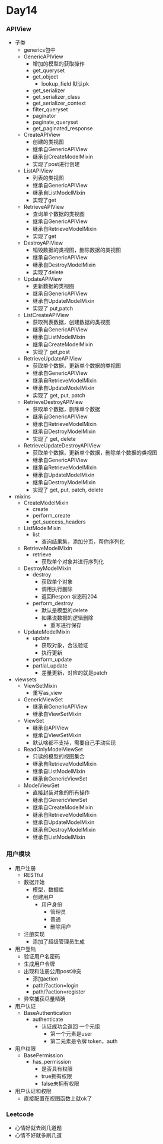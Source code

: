 # Day14







### APIView

- 子类
  - generics包中
  - GenericAPIView
    - 增加的模型的获取操作
    - get_queryset
    - get_object
      - lookup_field 默认pk
    - get_serializer
    - get_serializer_class
    - get_serializer_context
    - filter_queryset
    - paginator
    - paginate_queryset
    - get_paginated_response
  - CreateAPIView
    - 创建的类视图
    - 继承自GenericAPIView
    - 继承自CreateModelMixin
    - 实现了post进行创建
  - ListAPIView
    - 列表的类视图
    - 继承自GenericAPIView
    - 继承自ListModelMixin
    - 实现了get
  - RetrieveAPIView
    - 查询单个数据的类视图
    - 继承自GenericAPIView
    - 继承自RetrieveModelMixin
    - 实现了get  
  - DestroyAPIView
    - 销毁数据的类视图，删除数据的类视图
    - 继承自GenericAPIView
    - 继承自DestroyModelMixin
    - 实现了delete
  - UpdateAPIView
    - 更新数据的类视图
    - 继承自GenericAPIView
    - 继承自UpdateModelMixin
    - 实现了 put,patch
  - ListCreateAPIView
    - 获取列表数据，创建数据的类视图
    - 继承自GenericAPIView
    - 继承自ListModelMixin
    - 继承自CreateModelMixin
    - 实现了  get,post
  - RetrieveUpdateAPIView
    - 获取单个数据，更新单个数据的类视图
    - 继承自GenericAPIView
    - 继承自RetrieveModelMixin
    - 继承自UpdateModelMixin
    - 实现了 get, put, patch
  - RetrieveDestroyAPIView
    - 获取单个数据，删除单个数据
    - 继承自GenericAPIView
    - 继承自RetrieveModelMixin
    - 继承自DestroyModelMixin
    - 实现了  get, delete
  - RetrieveUpdateDestroyAPIView
    - 获取单个数据，更新单个数据，删除单个数据的类视图
    - 继承自GenericAPIView
    - 继承自RetrieveModelMixin
    - 继承自UpdateModelMixin
    - 继承自DestroyModelMixin
    - 实现了 get, put, patch, delete
- mixins
  - CreateModelMixin
    - create
    - perform_create
    - get_success_headers
  - ListModelMixin
    - list
      - 查询结果集，添加分页，帮你序列化
  - RetrieveModelMixin
    - retrieve
      - 获取单个对象并进行序列化
  - DestroyModelMixin
    - destroy
      - 获取单个对象
      - 调用执行删除
      - 返回Respon  状态码204
    - perform_destroy
      - 默认是模型的delete
      - 如果说数据的逻辑删除
        - 重写进行保存
  - UpdateModelMixin
    - update
      - 获取对象，合法验证
      - 执行更新
    - perform_update
    - partial_update
      - 差量更新，对应的就是patch
- viewsets
  - ViewSetMixin
    - 重写as_view
  - GenericViewSet
    - 继承自GenericAPIView
    - 继承自ViewSetMixin
  - ViewSet
    - 继承自APIView
    - 继承自ViewSetMixin
    - 默认啥都不支持，需要自己手动实现
  - ReadOnlyModelViewSet
    - 只读的模型的视图集合
    - 继承自RetrieveModelMixin
    - 继承自ListModelMixin
    - 继承自GenericViewSet
  - ModelViewSet
    - 直接封装对象的所有操作
    - 继承自GenericViewSet
    - 继承自CreateModelMixin
    - 继承自RetrieveModelMixin
    - 继承自UpdateModelMixin
    - 继承自DestroyModelMixin
    - 继承自ListModelMixin



### 用户模块

- 用户注册
  - RESTful
  - 数据开始
    - 模型，数据库
    - 创建用户
      - 用户身份
        - 管理员
        - 普通
        - 删除用户
  - 注册实现
    - 添加了超级管理员生成
- 用户登陆
  - 验证用户名密码
  - 生成用户令牌
  - 出现和注册公用post冲突
    - 添加action
    - path/?action=login
    - path/?action=register
  - 异常捕获尽量精确
- 用户认证
  - BaseAuthentication
    - authenticate
      - 认证成功会返回 一个元组
        - 第一个元素是user
        - 第二元素是令牌  token，auth
- 用户权限
  - BasePermission
    - has_permission
      - 是否具有权限
      - true拥有权限
      - false未拥有权限
- 用户认证和权限
  - 直接配置在视图函数上就ok了



### Leetcode

- 心情好就去刷几道题
- 心情不好就多刷几道

